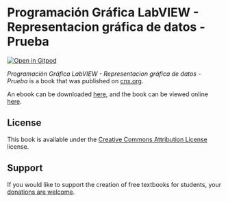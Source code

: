 # Programación Gráfica LabVIEW - Representacion gráfica de datos - Prueba

[![Open in Gitpod](https://gitpod.io/button/open-in-gitpod.svg)](https://gitpod.io/from-referrer/)

_Programación Gráfica LabVIEW - Representacion gráfica de datos - Prueba_ is a book that was published on [cnx.org](https://cnx.org/).

An ebook can be downloaded [here](https://github.com/cnx-user-books/cnxbook-programacion-grafica-labview-representacion-grafica-de-datos-prueba/releases/latest), and the book can be viewed online [here](https://github.com/cnx-user-books/cnxbook-programacion-grafica-labview-representacion-grafica-de-datos-prueba/releases/latest).

## License
This book is available under the [Creative Commons Attribution License](./LICENSE) license.

## Support
If you would like to support the creation of free textbooks for students, your [donations are welcome](https://riceconnect.rice.edu/donation/support-openstax-banner).

